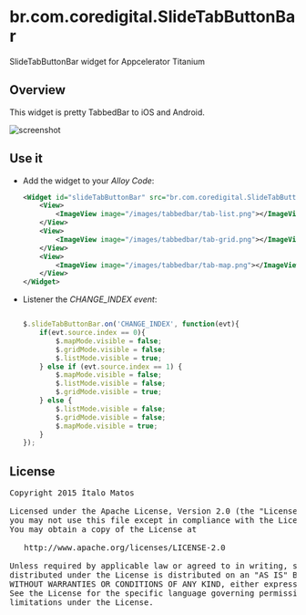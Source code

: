 # br.com.coredigital.SlideTabButtonBar
SlideTabButtonBar widget for Appcelerator Titanium


## Overview
This widget is pretty TabbedBar to iOS and Android. 

![screenshot](https://raw.github.com/coredigital/br.com.coredigital.SlideTabButtonBar/master/docs/screenshot.png)

## Use it

* Add the widget to your *Alloy Code*:

	```xml
	<Widget id="slideTabButtonBar" src="br.com.coredigital.SlideTabButtonBar">
        <View>
            <ImageView image="/images/tabbedbar/tab-list.png"></ImageView>
        </View>
        <View>
            <ImageView image="/images/tabbedbar/tab-grid.png"></ImageView>
        </View>
        <View>
            <ImageView image="/images/tabbedbar/tab-map.png"></ImageView>
        </View>
    </Widget>
	```

* Listener the *CHANGE_INDEX event*:
	```javascript

	$.slideTabButtonBar.on('CHANGE_INDEX', function(evt){
	    if(evt.source.index == 0){
	        $.mapMode.visible = false;
	        $.gridMode.visible = false;
	        $.listMode.visible = true;
	    } else if (evt.source.index == 1) {
	        $.mapMode.visible = false;
	        $.listMode.visible = false;
	        $.gridMode.visible = true;
	    } else {
	        $.listMode.visible = false;
	        $.gridMode.visible = false;
	        $.mapMode.visible = true;
	    }
	});
	
	```
## License

<pre>
Copyright 2015 Ítalo Matos

Licensed under the Apache License, Version 2.0 (the "License");
you may not use this file except in compliance with the License.
You may obtain a copy of the License at

   http://www.apache.org/licenses/LICENSE-2.0

Unless required by applicable law or agreed to in writing, software
distributed under the License is distributed on an "AS IS" BASIS,
WITHOUT WARRANTIES OR CONDITIONS OF ANY KIND, either express or implied.
See the License for the specific language governing permissions and
limitations under the License.
</pre>


